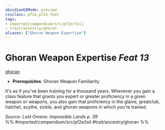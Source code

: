 ```yaml
---
obsidianUIMode: preview
cssclass: pf2e,pf2e-feat
tags:
- imported/compendium/src/pf2e/loil
- trait/ancestry/ghoran
aliases: ["Ghoran Weapon Expertise"]
---
```

# Ghoran Weapon Expertise  *Feat 13*  
[ghoran](ghoran-loil.md)  

- **Prerequisites**: Ghoran Weapon Familiarity

It's as if you've been training for a thousand years. Whenever you gain a class feature that grants you expert or greater proficiency in a given weapon or weapons, you also gain that proficiency in the glaive, greatclub, hatchet, scythe, sickle, and ghoran weapons in which you're trained.

*Source: Lost Omens: Impossible Lands p. 39*  
%% #imported/compendium/src/pf2e/loil #trait/ancestry/ghoran %%